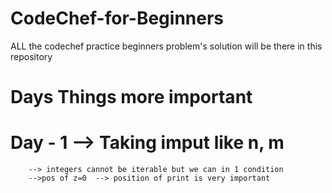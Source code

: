 # CodeChef-for-Beginners
ALL the codechef practice beginners problem's solution will be there in this repository
# Days        Things more important
# Day - 1 --> Taking imput like n, m
        --> integers cannot be iterable but we can in 1 condition
        -->pos of z=0  --> position of print is very important
